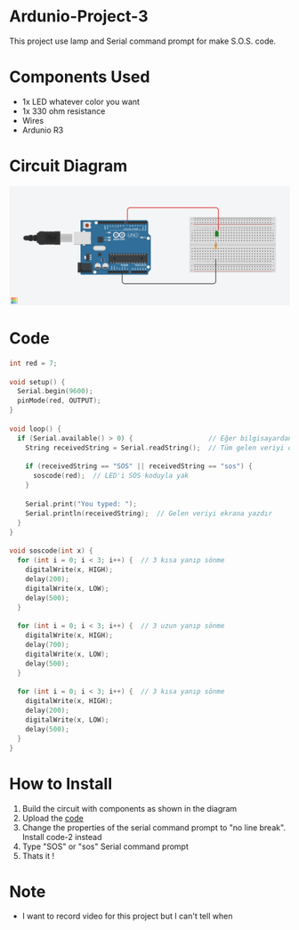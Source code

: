# Ardunio-Project-3
This project use lamp and Serial command prompt for make S.O.S. code.

# Components Used
- 1x LED whatever color you want
- 1x 330 ohm resistance
- Wires
- Ardunio R3

# Circuit Diagram
![Circuit Diagram](circuit.png)

# Code
```cpp
int red = 7;

void setup() {
  Serial.begin(9600);
  pinMode(red, OUTPUT);
}

void loop() {
  if (Serial.available() > 0) {                   // Eğer bilgisayardan veri geldiyse
    String receivedString = Serial.readString();  // Tüm gelen veriyi oku

    if (receivedString == "SOS" || receivedString == "sos") {                // "SOS" komutu geldiyse
      soscode(red);  // LED'i SOS koduyla yak
    }

    Serial.print("You typed: ");
    Serial.println(receivedString);  // Gelen veriyi ekrana yazdır
  }
}

void soscode(int x) {
  for (int i = 0; i < 3; i++) {  // 3 kısa yanıp sönme
    digitalWrite(x, HIGH);
    delay(200);
    digitalWrite(x, LOW);
    delay(500);
  }

  for (int i = 0; i < 3; i++) {  // 3 uzun yanıp sönme
    digitalWrite(x, HIGH);
    delay(700);
    digitalWrite(x, LOW);
    delay(500);
  }

  for (int i = 0; i < 3; i++) {  // 3 kısa yanıp sönme
    digitalWrite(x, HIGH);
    delay(200);
    digitalWrite(x, LOW);
    delay(500);
  }
}
```
# How to Install
1. Build the circuit with components as shown in the diagram
2. Upload the [code](Code.ino)
3. Change the properties of the serial command prompt to "no line break". Install code-2 instead
4. Type "SOS" or "sos" Serial command prompt
5. Thats it !

# Note
- I want to record video for this project but I can't tell when
